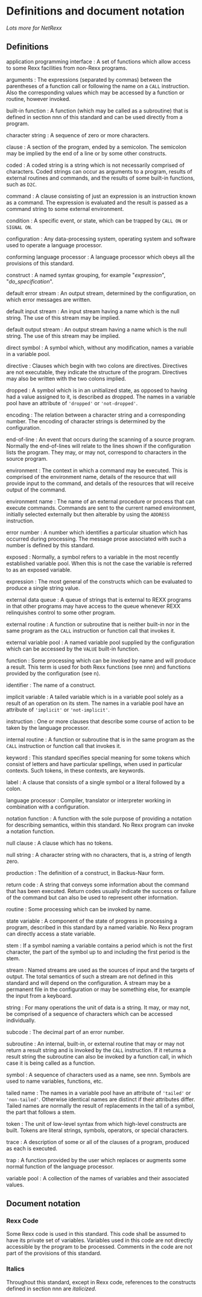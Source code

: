 # Definitions and document notation

_Lots more for NetRexx_

## Definitions

application programming interface
: A set of functions which allow access to some Rexx facilities from non-Rexx programs.

arguments
: The expressions (separated by commas) between the parentheses of a function call or following the
name on a `CALL` instruction. Also the corresponding values which may be accessed by a
function or routine, however invoked.

built-in function
: A function (which may be called as a subroutine) that is defined in section <!--TODO-->nnn of this standard and
can be used directly from a program.

character string
: A sequence of zero or more characters.

clause
: A section of the program, ended by a semicolon. The semicolon may be implied by the end of a line
or by some other constructs.

coded
: A coded string is a string which is not necessarily comprised of characters. Coded strings can occur
as arguments to a program, results of external routines and commands, and the results of some
built-in functions, such as `D2C`.

command
: A clause consisting of just an expression is an instruction known as a command. The expression
is evaluated and the result is passed as a command string to some external environment.

condition
: A specific event, or state, which can be trapped by `CALL ON` or `SIGNAL ON`.

configuration
: Any data-processing system, operating system and software used to operate a language processor.

conforming language processor
: A language processor which obeys all the provisions of this standard.

construct
: A named syntax grouping, for example "_expression_", "_do_specification_".

default error stream
: An output stream, determined by the configuration, on which error messages are written.

default input stream
: An input stream having a name which is the null string. The use of this stream may be implied.

default output stream
: An output stream having a name which is the null string. The use of this stream may be implied.

direct symbol
: A symbol which, without any modification, names a variable in a variable pool.

directive
: Clauses which begin with two colons are directives. Directives are not executable, they
indicate the structure of the program. Directives may also be written with the two colons implied.

dropped
: A symbol which is in an unitialized state, as opposed to having had a value assigned to it, is
described as dropped. The names in a variable pool have an attribute of `'dropped'` or `'not-dropped'`.

encoding
: The relation between a character string and a corresponding number. The encoding of character
strings is determined by the configuration.

end-of-line
: An event that occurs during the scanning of a source program. Normally the end-of-lines will
relate to the lines shown if the configuration lists the program. They may, or may not, correspond to
characters in the source program.

environment
: The context in which a command may be executed. This is comprised of the environment
name, details of the resource that will provide input to the command, and details of the resources that
will receive output of the command.

environment name
: The name of an external procedure or process that can execute commands. Commands are sent
to the current named environment, initially selected externally but then alterable by using the
`ADDRESS` instruction.

error number
: A number which identifies a particular situation which has occurred during processing. The
message prose associated with such a number is defined by this standard.

exposed
: Normally, a symbol refers to a variable in the most recently established variable pool. When this is not
the case the variable is referred to as an exposed variable.

expression
: The most general of the constructs which can be evaluated to produce a single string value.

external data queue
: A queue of strings that is external to REXX programs in that other programs may have access
to the queue whenever REXX relinquishes control to some other program.

external routine
: A function or subroutine that is neither built-in nor in the same program as the `CALL` instruction or
function call that invokes it.

external variable pool
: A named variable pool supplied by the configuration which can be accessed by the
`VALUE` built-in function.

function
: Some processing which can be invoked by name and will produce a result. This term is used for
both Rexx functions (see nnn) and functions provided by the configuration (see n).

identifier
: The name of a construct.

implicit variable
: A tailed variable which is in a variable pool solely as a result of an operation on its stem. The names
in a variable pool have an attribute of `'implicit'` or `'not-implicit'`.

instruction
: One or more clauses that describe some course of action to be taken by the language processor.

internal routine
: A function or subroutine that is in the same program as the `CALL` instruction or function call that invokes it.

keyword
: This standard specifies special meaning for some tokens which consist of letters and have particular
spellings, when used in particular contexts. Such tokens, in these contexts, are keywords.

label
: A clause that consists of a single symbol or a literal followed by a colon.

language processor
: Compiler, translator or interpreter working in combination with a configuration.

notation function
: A function with the sole purpose of providing a notation for describing semantics, within this
standard. No Rexx program can invoke a notation function.

null clause
: A clause which has no tokens.

null string
: A character string with no characters, that is, a string of length zero.

production
: The definition of a construct, in Backus-Naur form.

return code
: A string that conveys some information about the command that has been executed. Return codes
usually indicate the success or failure of the command but can also be used to represent other information.

routine
: Some processing which can be invoked by name.

state variable
: A component of the state of progress in processing a program, described in this standard by a named
variable. No Rexx program can directly access a state variable.

stem
: If a symbol naming a variable contains a period which is not the first character, the part of the
symbol up to and including the first period is the stem.

stream
: Named streams are used as the sources of input and the targets of output. The total semantics of
such a stream are not defined in this standard and will depend on the configuration. A stream may be
a permanent file in the configuration or may be something else, for example the input from a keyboard.

string
: For many operations the unit of data is a string. It may, or may not, be comprised of a sequence of
characters which can be accessed individually.

subcode
: The decimal part of an error number.

subroutine
: An internal, built-in, or external routine that may or may not return a result string and is invoked by the
`CALL` instruction. If it returns a result string the subroutine can also be invoked by a function call,
in which case it is being called as a function.

symbol
: A sequence of characters used as a name, see nnn. Symbols are used to name variables, functions, etc.

tailed name
: The names in a variable pool have an attribute of `'tailed'` or `'non-tailed'`. Otherwise identical names
are distinct if their attributes differ. Tailed names are normally the result of replacements in the tail of
a symbol, the part that follows a stem.

token
: The unit of low-level syntax from which high-level constructs are built. Tokens are literal strings,
symbols, operators, or special characters.

trace
: A description of some or all of the clauses of a program, produced as each is executed.

trap
: A function provided by the user which replaces or augments some normal function of the language processor.

variable pool 
: A collection of the names of variables and their associated values.

## Document notation

### Rexx Code

Some Rexx code is used in this standard. This code shall be assumed to have its private set of
variables. Variables used in this code are not directly accessible by the program to be
processed. Comments in the code are not part of the provisions of this standard.

### Italics

Throughout this standard, except in Rexx code, references to the constructs defined in section nnn
are *italicized*.

